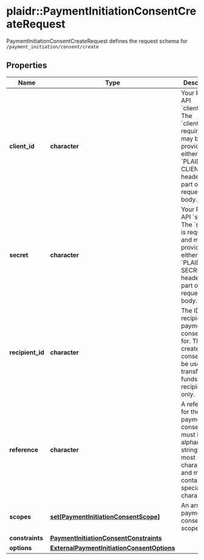 # plaidr::PaymentInitiationConsentCreateRequest

PaymentInitiationConsentCreateRequest defines the request schema for `/payment_initiation/consent/create`

## Properties
Name | Type | Description | Notes
------------ | ------------- | ------------- | -------------
**client_id** | **character** | Your Plaid API &#x60;client_id&#x60;. The &#x60;client_id&#x60; is required and may be provided either in the &#x60;PLAID-CLIENT-ID&#x60; header or as part of a request body. | [optional] 
**secret** | **character** | Your Plaid API &#x60;secret&#x60;. The &#x60;secret&#x60; is required and may be provided either in the &#x60;PLAID-SECRET&#x60; header or as part of a request body. | [optional] 
**recipient_id** | **character** | The ID of the recipient the payment consent is for. The created consent can be used to transfer funds to this recipient only. | 
**reference** | **character** | A reference for the payment consent. This must be an alphanumeric string with at most 18 characters and must not contain any special characters. | 
**scopes** | [**set[PaymentInitiationConsentScope]**](PaymentInitiationConsentScope.md) | An array of payment consent scopes. | 
**constraints** | [**PaymentInitiationConsentConstraints**](PaymentInitiationConsentConstraints.md) |  | 
**options** | [**ExternalPaymentInitiationConsentOptions**](ExternalPaymentInitiationConsentOptions.md) |  | [optional] 


